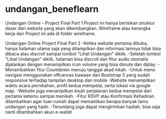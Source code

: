 # undangan_beneflearn

Undangan Online - Project Final Part 1
Project ini hanya berisikan struktur dasar dari website yang akan dikembangkan.
Wireframe atau kerangka kerja dari Project ini ada di folder wireframe.

Undangan Online Project Final Part 2
-Ketika website pertama dibuka, hanya halaman utama saja yang ditampilkan dan informasi lainnya tidak bisa dibaca atau discroll sampai tombol "Lihat Undangan" diklik.
-Setelah tombol "Lihat Undangan" diklik, halaman bisa discroll dan fitur audio otomatis dijalankan dengan menampilkan icon volume yang bisa dimute dan diplay.
-Menambahkan fitur Countdown menuju tanggal akad nikah.
-Untuk menu navigasi menggunakan offcanvas bawaan dari Bootstrap 5 yang sudah responsive terhadap tampilan desktop dan mobile
-Website menampilkan waktu acara pernikahan, profil kedua mempelai, serta lokasi via google map.
-Website juga menampilkan kisah perjalanan kedua mempelai dari pertama ketemu sampai menikah.
-Fitur RSVP atau Konfirmasi Kehadiran ditambahkan agar tuan rumah dapat memastikan berapa banyak tamu undangan yang hadir.
-Terundang juga dapat mengirimkan hadiah, bisa saja nanti ditambahkan akun e-wallet